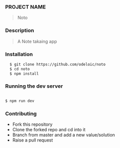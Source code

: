 ### PROJECT NAME

> Noto

### Description

> A Note takaing app

### Installation

```bash
  $ git clone https://github.com/odeloic/noto
  $ cd noto
  $ npm install
```

### Running the dev server

```bash

$ npm run dev

```

### Contributing

- Fork this repository
- Clone the forked repo and cd into it
- Branch from master and add a new value/solution
- Raise a pull request